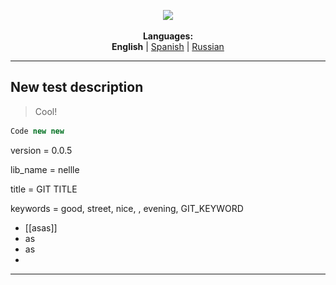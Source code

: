 <p align="center"><img src="![GIT TITLE](https://github.com/markolofsen/nellle/blob/master/.banners/banner_en.jpg?raw=1)" /></p>
<p align="center"><b>Languages:</b><br /><b>English</b> | <a href="https://github.com/markolofsen/nellle/blob/master/README_es.md">Spanish</a> | <a href="https://github.com/markolofsen/nellle/blob/master/README_ru.md">Russian</a></p>

---

## New test description

> Cool!

```javascript
Code new new
```

version = 0.0.5

lib_name = nellle

title = GIT TITLE

keywords = good, street, nice, , evening, GIT_KEYWORD

* [[asas]]
* as
* as
* 

---

